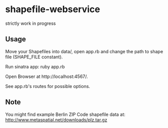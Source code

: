 shapefile-webservice
====================

strictly work in progress

Usage
-----

Move your Shapefiles into data/, open app.rb and change the path to shape file
(SHAPE_FILE constant).

Run sinatra app: ruby app.rb

Open Browser at http://localhost:4567/.

See app.rb's routes for possible options.


Note
----
You might find example Berlin ZIP Code shapefile data at:
http://www.metaspatial.net/downloads/plz.tar.gz
